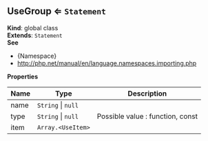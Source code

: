 <a name="UseGroup"></a>

## UseGroup ⇐ <code>Statement</code>
**Kind**: global class  
**Extends**: <code>Statement</code>  
**See**

- {Namespace}
- http://php.net/manual/en/language.namespaces.importing.php

**Properties**

| Name | Type | Description |
| --- | --- | --- |
| name | <code>String</code> \| <code>null</code> |  |
| type | <code>String</code> \| <code>null</code> | Possible value : function, const |
| item | <code>Array.&lt;UseItem&gt;</code> |  |

